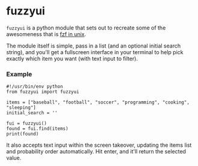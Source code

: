 # fuzzyui

`fuzzyui` is a python module that sets out to recreate some of the awesomeness that is [fzf in unix](https://github.com/junegunn/fzf).

The module itself is simple, pass in a list (and an optional initial search string), and you'll get a fullscreen interface in your terminal to help pick exactly which item you want (with text input to filter).

### Example
```
#!/usr/bin/env python
from fuzzyui import fuzzyui

items = ["baseball", "football", "soccer", "programming", "cooking", "sleeping"]
initial_search = ''

fui = fuzzyui()
found = fui.find(items)
print(found)
```

It also accepts text input within the screen takeover, updating the items list and probability order automatically. Hit enter, and it'll return the selected value.
